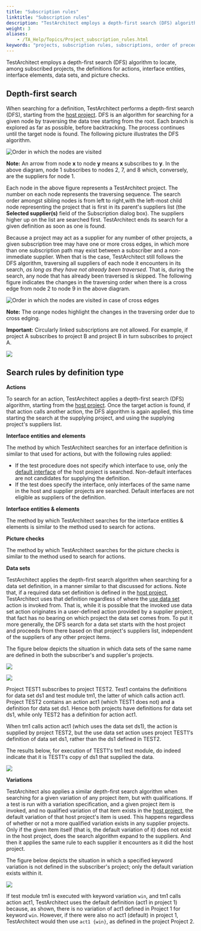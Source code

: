 ```yaml
--- 
title: "Subscription rules"
linktitle: "Subscription rules"
description: "TestArchitect employs a depth-first search (DFS) algorithm to locate, among subscribed projects, the definitions for actions, interface entities, interface elements, data sets, and picture checks."
weight: 3
aliases: 
    - /TA_Help/Topics/Project_subscription_rules.html
keywords: "projects, subscription rules, subscriptions, order of precedence, rules, cross edges, depth-first search"
---
```


TestArchitect employs a depth-first search \(DFS\) algorithm to locate, among subscribed projects, the definitions for actions, interface entities, interface elements, data sets, and picture checks.

## Depth-first search

When searching for a definition, TestArchitect performs a depth-first search \(DFS\), starting from the [host project](/reuse/../TA_Glossary/Topics/glossaryHostProject.html). DFS is an algorithm for searching for a given node by traversing the data tree starting from the root. Each branch is explored as far as possible, before backtracking. The process continues until the target node is found. The following picture illustrates the DFS algorithm.

![](/images/TA_Help/Images/Test_results_DFS_2.png "Order in which the nodes are visited")

**Note:** An arrow from node **x** to node **y** means **x** subscribes to **y**. In the above diagram, node 1 subscribes to nodes 2, 7, and 8 which, conversely, are the suppliers for node 1.

Each node in the above figure represents a TestArchitect project. The number on each node represents the traversing sequence. The search order amongst sibling nodes is from left to right,with the left-most child node representing the project that is first in its parent's suppliers list \(the **Selected supplier\(s\)** field of the Subscription dialog box\). The suppliers higher up on the list are searched first. TestArchitect ends its search for a given definition as soon as one is found.

Because a project may act as a supplier for any number of other projects, a given subscription tree may have one or more cross edges, in which more than one subscription path may exist between a subscriber and a non-immediate supplier. When that is the case, TestArchitect still follows the DFS algorithm, traversing all suppliers of each node it encounters in its search, *as long as they have not already been traversed*. That is, during the search, any node that has already been traversed is skipped. The following figure indicates the changes in the traversing order when there is a cross edge from node 2 to node 9 in the above diagram.

![](/images/TA_Help/Images/Test_results_DFS_2.cross_link.png "Order in which the nodes are visited in case of cross edges")

**Note:** The orange nodes highlight the changes in the traversing order due to cross edging.

**Important:** Circularly linked subscriptions are not allowed. For example, if project A subscribes to project B and project B in turn subscribes to project A.

![](/images/TA_Help/Images/Circularly_linked_subscription.png)

## Search rules by definition type

**Actions**

To search for an action, TestArchitect applies a depth-first search \(DFS\) algorithm, starting from the [host project](/reuse/../TA_Glossary/Topics/glossaryHostProject.html). Once the target action is found, if that action calls another action, the DFS algorithm is again applied, this time starting the search at the supplying project, and using the supplying project's suppliers list.

**Interface entities and elements**

The method by which TestArchitect searches for an interface definition is similar to that used for actions, but with the following rules applied:

-   If the test procedure does not specify which interface to use, only the [default interface](/reuse/../TA_Help/Topics/Interface_def_set_default_interface.html) of the host project is searched. Non-default interfaces are not candidates for supplying the definition.
-   If the test does specify the interface, only interfaces of the same name in the host and supplier projects are searched. Default interfaces are not eligible as suppliers of the definition.

**Interface entities & elements**

The method by which TestArchitect searches for the interface entities & elements is similar to the method used to search for actions.

**Picture checks**

The method by which TestArchitect searches for the picture checks is similar to the method used to search for actions.

**Data sets**

TestArchitect applies the depth-first search algorithm when searching for a data set definition, in a manner similar to that discussed for actions. Note that, if a required data set definition is defined in the [host project](/reuse/../TA_Glossary/Topics/glossaryHostProject.html), TestArchitect uses that definition regardless of where the [use data set](/reuse/../TA_Automation/Topics/bia_use_data_set.html) action is invoked from. That is, while it is possible that the invoked use data set action originates in a user-defined action provided by a supplier project, that fact has no bearing on which project the data set comes from. To put it more generally, the DFS search for a data set starts with the host project and proceeds from there based on that project's suppliers list, independent of the suppliers of any other project items.

The figure below depicts the situation in which data sets of the same name are defined in both the subscriber's and supplier's projects.

![](/images/TA_Help/Images/Test_results_rules_dataset.png)

![](/images/TA_Help/Images/Test_results_rules_dataset.png)

Project TEST1 subscribes to project TEST2. Test1 contains the definitions for data set ds1 and test module tm1, the latter of which calls action act1. Project TEST2 contains an action act1 \(which TEST1 does not\) and a definition for data set ds1. Hence both projects have definitions for data set ds1, while only TEST2 has a definition for action act1.

When tm1 calls action act1 \(which uses the data set ds1\), the action is supplied by project TEST2, but the use data set action uses project TEST1's definition of data set ds1, rather than the ds1 defined in TEST2.

The results below, for execution of TEST1's tm1 test module, do indeed indicate that it is TEST1's copy of ds1 that supplied the data.

![](/images/TA_Help/Images/Test_results_rules_dataset_run_results.png)

**Variations**

TestArchitect also applies a similar depth-first search algorithm when searching for a given variation of any project item, but with qualifications. If a test is run with a variation specification, and a given project item is invoked, and no qualified variation of that item exists in the [host project](/reuse/../TA_Glossary/Topics/glossaryHostProject.html), the default variation of that host project's item is used. This happens regardless of whether or not a more qualified variation exists in any supplier projects. Only if the given item itself \(that is, the default variation of it\) does not exist in the host project, does the search algorithm expand to the suppliers. And then it applies the same rule to each supplier it encounters as it did the host project.

The figure below depicts the situation in which a specified keyword variation is not defined in the subscriber's project; only the default variation exists within it.

![](/images/TA_Help/Images/Test_results_rules_variations.png)

If test module tm1 is executed with keyword variation `win`, and tm1 calls action act1, TestArchitect uses the default definition \(act1 in project 1\) because, as shown, there is no variation of act1 defined in Project 1 for keyword `win`. However, if there were also no act1 \(default\) in project 1, TestArchitect would then use `act1 {win}`, as defined in the project Project 2.



